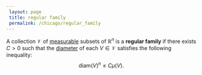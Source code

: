```yaml
---
 layout: page
 title: regular family
 permalink: /chicago/regular_family
---
```

A collection $\mathcal V$ of [measurable](https://mathgloss.github.io/MathGloss/chicago/measurable) subsets of $\mathbb R^n$ is a **regular family** if there exists $C > 0$ such that the [diameter](https://mathgloss.github.io/MathGloss/chicago/diameter_of_a_set) of each $V \in \mathcal V$ satisfies the following inequality: $$\text{diam}(V)^n \leq C\mu(V).$$